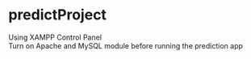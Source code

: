 # predictProject
Using XAMPP Control Panel <br>
Turn on Apache and MySQL module before running the prediction app
